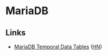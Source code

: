 # MariaDB

## Links

* [MariaDB Temporal Data Tables](https://mariadb.com/kb/en/temporal-data-tables/) \([HN](https://news.ycombinator.com/item?id=23808444)\)

